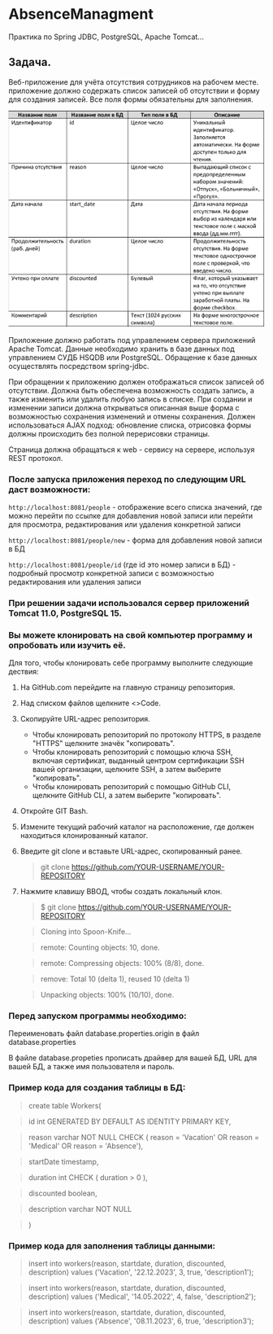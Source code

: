 # AbsenceManagment
Практика по Spring JDBC, PostgreSQL, Apache Tomcat...

## Задача.
Веб-приложение для учёта отсутствия сотрудников на рабочем месте. приложение должно содержать список записей об отсутствии и форму для создания записей. Все поля формы обязательны для заполнения.

![2023-08-30_15-47-49](https://github.com/Sergeevi4ivan/AbsenceManagment/blob/main/2023-08-30_15-47-49.png)

Приложение должно работать под управлением сервера приложений Apache Tomcat. Данные необходимо хранить в базе данных под управлением СУДБ HSQDB или PostgreSQL. Обращение к базе данных осуществлять посредством spring-jdbc.

При обращении к приложению должен отображаться список записей об отсутствии. Должна быть обеспечена возможность создать запись, а также изменить или удалить любую запись в списке. При создании и изменении записи должна открываться описанная выше форма с возможностью сохранения изменений и отмены сохранения.
Должен использоваться AJAX подход: обновление списка, отрисовка формы должны происходить без полной перерисовки страницы.

Страница должна обращаться к web - сервису на сервере, используя REST протокол.

### После запуска приложения переход по следующим URL даст возможности:
`http://localhost:8081/people` - отображение всего списка значений, где можно перейти по ссылке для добавления новой записи или перейти для просмотра, редактирования или удаления конкретной записи

`http://localhost:8081/people/new` - форма для добавления новой записи в БД

`http://localhost:8081/people/id` (где id это номер записи в БД) - подробный просмотр конкретной записи с возможностью редактирования или удаления записи 

### При решении задачи использовался сервер приложений Tomcat 11.0, PostgreSQL 15.

### Вы можете клонировать на свой компьютер программу и опробовать или изучить её. 
  Для того, чтобы клонировать себе программу выполните следующие дествия:

1. На GitHub.com перейдите на главную страницу репозитория.

2. Над списком файлов щелкните <>Code.

3. Скопируйте URL-адрес репозитория.

   * Чтобы клонировать репозиторий по протоколу HTTPS, в разделе "HTTPS" щелкните значёк "копировать".
   * Чтобы клонировать репозиторий с помощью ключа SSH, включая сертификат, выданный центром сертификации SSH вашей организации, щелкните SSH, а затем выберите "копировать".
   * Чтобы клонировать репозиторий с помощью GitHub CLI, щелкните GitHub CLI, а затем выберите "копировать".
     
4. Откройте GIT Bash.

5. Измените текущий рабочий каталог на расположение, где должен находиться клонированный каталог.

6. Введите git clone и вставьте URL-адрес, скопированный ранее.

   >git clone https://github.com/YOUR-USERNAME/YOUR-REPOSITORY

7. Нажмите клавишу ВВОД, чтобы создать локальный клон.

   >$ git clone https://github.com/YOUR-USERNAME/YOUR-REPOSITORY

   >Cloning into Spoon-Knife...

   >remote: Counting objects: 10, done.

   >remote: Compressing objects: 100% (8/8), done.

   >remove: Total 10 (delta 1), reused 10 (delta 1)

   >Unpacking objects: 100% (10/10), done.

### Перед запуском программы необходимо:

Переименовать файл database.properties.origin в файл database.properties

В файле database.propeties прописать драйвер для вашей БД, URL для вашей БД, а также имя пользователя и пароль.

### Пример кода для создания таблицы в БД: 

>create table Workers(

  >id int GENERATED BY DEFAULT AS IDENTITY PRIMARY KEY,

  >reason varchar NOT NULL CHECK ( reason = 'Vacation' OR reason = 'Medical' OR reason = 'Absence'),

  >startDate timestamp,

  >duration int CHECK ( duration > 0 ),

  >discounted boolean,

  >description varchar NOT NULL

  >)

### Пример кода для заполнения таблицы данными:

>insert into workers(reason, startdate, duration, discounted, description) values ('Vacation', '22.12.2023', 3, true, 'description1');

>insert into workers(reason, startdate, duration, discounted, description) values ('Medical', '14.05.2022', 4, false, 'description2');

>insert into workers(reason, startdate, duration, discounted, description) values ('Absence', '08.11.2023', 6, true, 'description3');


